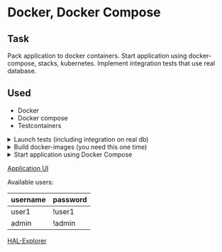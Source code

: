 # Docker, Docker Compose

## Task
Pack application to docker containers. Start application using docker-compose, stacks, kubernetes.
Implement integration tests that use real database. 

## Used
- Docker
- Docker compose
- Testcontainers
    
<details>
  <summary>Launch tests (including integration on real db)</summary>

## Command to launch tests
`mvn clean test`

</details>
    
<details>
  <summary>Build docker-images (you need this one time)</summary>

## Command to build backend docker-image
`docker build -t 32-docker-backend:v1 ./backend`

## Command to build frontend docker-image
`docker build -t 32-docker-frontend:v1 ./frontend`

</details>

<details>
  <summary>Start application using Docker Compose</summary>

## Command to start
`docker-compose up`

## Command to start with images building
`docker-compose --file docker-compose-with-build.yml up`

The first time it takes about 10 minutes to build and to start.

</details>

[Application UI](http://localhost)

Available users:

| username | password |
| -------- | ------- |
| user1 | !user1 |
| admin | !admin |

[HAL-Explorer](http://localhost/api/v2)

